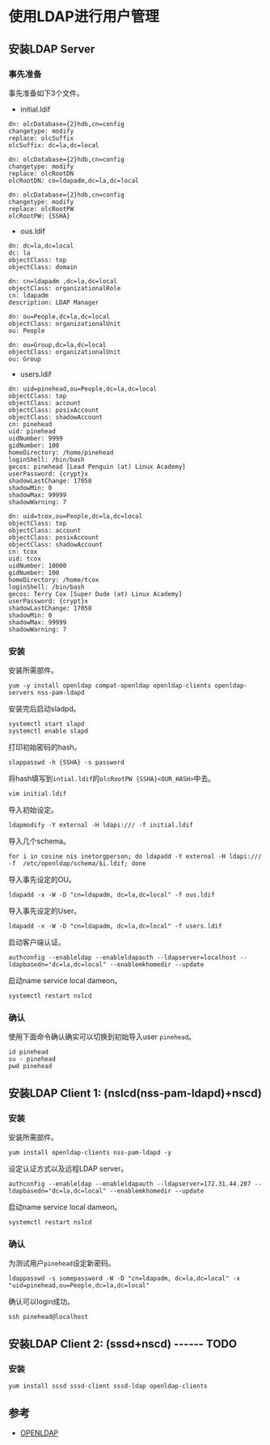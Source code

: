 # 使用LDAP进行用户管理

## 安装LDAP Server

### 事先准备

事先准备如下3个文件。

- initial.ldif
```
dn: olcDatabase={2}hdb,cn=config
changetype: modify
replace: olcSuffix
olcSuffix: dc=la,dc=local

dn: olcDatabase={2}hdb,cn=config
changetype: modify
replace: olcRootDN
olcRootDN: cn=ldapadm,dc=la,dc=local

dn: olcDatabase={2}hdb,cn=config
changetype: modify
replace: olcRootPW
olcRootPW: {SSHA}
```
- ous.ldif
```
dn: dc=la,dc=local
dc: la
objectClass: top
objectClass: domain

dn: cn=ldapadm ,dc=la,dc=local
objectClass: organizationalRole
cn: ldapadm
description: LDAP Manager

dn: ou=People,dc=la,dc=local
objectClass: organizationalUnit
ou: People

dn: ou=Group,dc=la,dc=local
objectClass: organizationalUnit
ou: Group
```
- users.ldif
```
dn: uid=pinehead,ou=People,dc=la,dc=local
objectClass: top
objectClass: account
objectClass: posixAccount
objectClass: shadowAccount
cn: pinehead
uid: pinehead
uidNumber: 9999
gidNumber: 100
homeDirectory: /home/pinehead
loginShell: /bin/bash
gecos: pinehead [Lead Penguin (at) Linux Academy]
userPassword: {crypt}x
shadowLastChange: 17058
shadowMin: 0
shadowMax: 99999
shadowWarning: 7

dn: uid=tcox,ou=People,dc=la,dc=local
objectClass: top
objectClass: account
objectClass: posixAccount
objectClass: shadowAccount
cn: tcox
uid: tcox
uidNumber: 10000
gidNumber: 100
homeDirectory: /home/tcox
loginShell: /bin/bash
gecos: Terry Cox [Super Dude (at) Linux Academy]
userPassword: {crypt}x
shadowLastChange: 17058
shadowMin: 0
shadowMax: 99999
shadowWarning: 7

```
### 安装

安装所需部件。

```
yum -y install openldap compat-openldap openldap-clients openldap-servers nss-pam-ldapd
```
安装完后启动sladpd。
```
systemctl start slapd
systemctl enable slapd
```

打印初始密码的hash。
```
slappasswd -h {SSHA} -s password
```

将hash填写到`intial.ldif`的`olcRootPW {SSHA}<OUR_HASH>`中去。
```
vim initial.ldif
```
导入初始设定。
```
ldapmodify -Y external -H ldapi:/// -f initial.ldif
```
导入几个schema。
```
for i in cosine nis inetorgperson; do ldapadd -Y external -H ldapi:/// -f  /etc/openldap/schema/$i.ldif; done
```
导入事先设定的OU。
```
ldapadd -x -W -D "cn=ldapadm, dc=la,dc=local" -f ous.ldif
```
导入事先设定的User。
```
ldapadd -x -W -D "cn=ldapadm, dc=la,dc=local" -f users.ldif
```
启动客户端认证。
```
authconfig --enableldap --enableldapauth --ldapserver=localhost --ldapbasedn="dc=la,dc=local" --enablemkhomedir --update
```
启动name service local dameon。
```
systemctl restart nslcd
```

### 确认
使用下面命令确认确实可以切换到初始导入user `pinehead`。
```
id pinehead
su - pinehead
pwd pinehead
```

## 安装LDAP Client 1: (nslcd(nss-pam-ldapd)+nscd)

### 安装

安装所需部件。
```
yum install openldap-clients nss-pam-ldapd -y
```

设定认证方式以及远程LDAP server。
```
authconfig --enableldap --enableldapauth --ldapserver=172.31.44.207 --ldapbasedn="dc=la,dc=local" --enablemkhomedir --update
```

启动name service local dameon。
```
systemctl restart nslcd
```

### 确认

为测试用户`pinehead`设定新密码。
```
ldappasswd -s somepassword -W -D "cn=ldapadm, dc=la,dc=local" -x "uid=pinehead,ou=People,dc=la,dc=local"
```

确认可以login成功。
```
ssh pinehead@localhost
```


## 安装LDAP Client 2: (sssd+nscd) ------ TODO

### 安装

```
yum install sssd sssd-client sssd-ldap openldap-clients
```


## 参考
- [OPENLDAP](https://access.redhat.com/documentation/en-Us/red_hat_enterprise_linux/7/html/system-level_authentication_guide/openldap)
